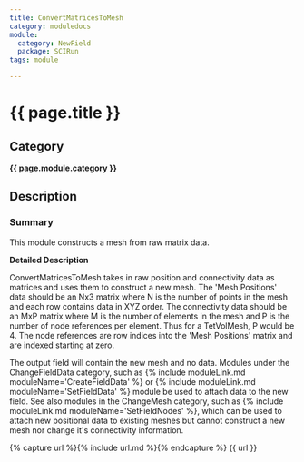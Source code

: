 ```yaml
---
title: ConvertMatricesToMesh
category: moduledocs
module:
  category: NewField
  package: SCIRun
tags: module

---
```


# {{ page.title }}

## Category

**{{ page.module.category }}**

## Description

### Summary


This module constructs a mesh from raw matrix data.

**Detailed Description**

ConvertMatricesToMesh takes in raw position and connectivity data as matrices and uses them to construct a new mesh. The 'Mesh Positions' data should be an Nx3 matrix where N is the number of points in the mesh and each row contains data in XYZ order. The connectivity data should be an MxP matrix where M is the number of elements in the mesh and P is the number of node references per element. Thus for a TetVolMesh, P would be 4. The node references are row indices into the 'Mesh Positions' matrix and are indexed starting at zero.

The output field will contain the new mesh and no data. Modules under the ChangeFieldData category, such as {% include moduleLink.md moduleName='CreateFieldData' %} or {% include moduleLink.md moduleName='SetFieldData' %} module be used to attach data to the new field. See also modules in the ChangeMesh category, such as {% include moduleLink.md moduleName='SetFieldNodes' %}, which can be used to attach new positional data to existing meshes but cannot construct a new mesh nor change it's connectivity information.

{% capture url %}{% include url.md %}{% endcapture %}
{{ url }}
